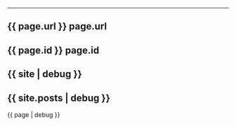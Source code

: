-------------------
  {{ page.url }} page.url
  -------------------
  {{ page.id }} page.id
  -------------------
  {{ site | debug }}
  -------------------
  {{ site.posts | debug }}
  -------------------
  {{ page | debug }}